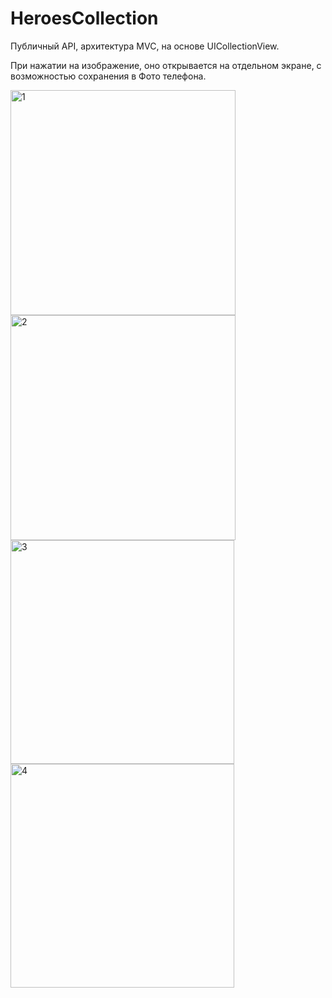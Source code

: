 # HeroesCollection

Публичный API, архитектура MVC, на основе UICollectionView.

При нажатии на изображение, оно открывается на отдельном экране, с возможностью сохранения в Фото телефона.

<img width="360" alt="1" src="https://user-images.githubusercontent.com/90995165/183889133-661a4bdc-c718-4d1f-8865-39cd1d2c2fbc.png">
<img width="360" alt="2" src="https://user-images.githubusercontent.com/90995165/183400307-16341462-cb04-4fec-87a8-066a98e37557.png">
<img width="358" alt="3" src="https://user-images.githubusercontent.com/90995165/183400309-8bff5083-c2bc-44ca-8763-e8d1c1171621.png">
<img width="358" alt="4" src="https://user-images.githubusercontent.com/90995165/183400313-50a428ed-ce2a-4e39-af28-e34a0bb67531.png">

